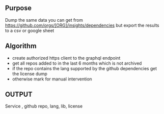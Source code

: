 ## Purpose

Dump the same data you can get from
https://github.com/orgs/[ORG]/insights/dependencies but export the results
to a csv or google sheet


## Algorithm

* create authorized https client to the graphql endpoint
* get all repos added to in the last 6 months which is not archived
* if the repo contains the lang supported by the github dependencies get the
  license dump
* otherwise mark for manual intervention

## OUTPUT
 Service , github repo, lang, lib, license

